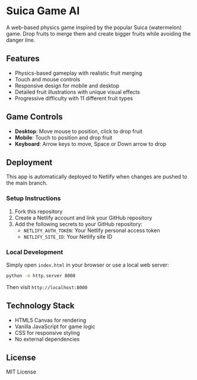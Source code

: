 # Suica Game AI

A web-based physics game inspired by the popular Suica (watermelon) game. Drop fruits to merge them and create bigger fruits while avoiding the danger line.

## Features

- Physics-based gameplay with realistic fruit merging
- Touch and mouse controls
- Responsive design for mobile and desktop
- Detailed fruit illustrations with unique visual effects
- Progressive difficulty with 11 different fruit types

## Game Controls

- **Desktop**: Move mouse to position, click to drop fruit
- **Mobile**: Touch to position and drop fruit
- **Keyboard**: Arrow keys to move, Space or Down arrow to drop

## Deployment

This app is automatically deployed to Netlify when changes are pushed to the main branch.

### Setup Instructions

1. Fork this repository
2. Create a Netlify account and link your GitHub repository
3. Add the following secrets to your GitHub repository:
   - `NETLIFY_AUTH_TOKEN`: Your Netlify personal access token
   - `NETLIFY_SITE_ID`: Your Netlify site ID

### Local Development

Simply open `index.html` in your browser or use a local web server:

```bash
python -m http.server 8000
```

Then visit `http://localhost:8000`

## Technology Stack

- HTML5 Canvas for rendering
- Vanilla JavaScript for game logic
- CSS for responsive styling
- No external dependencies

## License

MIT License
